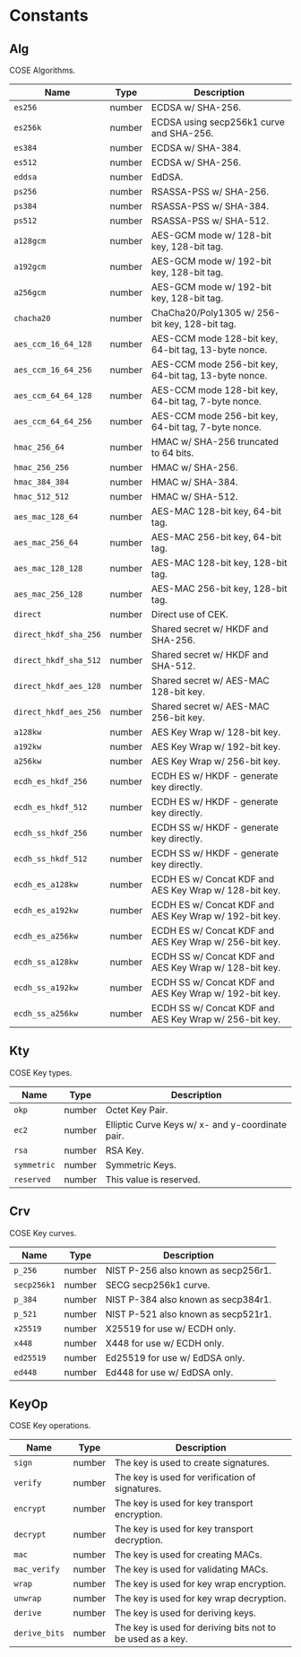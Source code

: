 # Constants

## Alg 

COSE Algorithms.

| Name | Type | Description |
| ---- | ---- | ----------- |
| `es256` | number | ECDSA w/ SHA-256. | 
| `es256k` | number | ECDSA using secp256k1 curve and SHA-256. | 
| `es384` | number | ECDSA w/ SHA-384. | 
| `es512` | number | ECDSA w/ SHA-256. | 
| `eddsa` | number | EdDSA. | 
| `ps256` | number | RSASSA-PSS w/ SHA-256. | 
| `ps384` | number | RSASSA-PSS w/ SHA-384. | 
| `ps512` | number | RSASSA-PSS w/ SHA-512. | 
| `a128gcm` | number | AES-GCM mode w/ 128-bit key, 128-bit tag. | 
| `a192gcm` | number | AES-GCM mode w/ 192-bit key, 128-bit tag. | 
| `a256gcm` | number | AES-GCM mode w/ 192-bit key, 128-bit tag. | 
| `chacha20` | number | ChaCha20/Poly1305 w/ 256-bit key, 128-bit tag. |
| `aes_ccm_16_64_128` | number | AES-CCM mode 128-bit key, 64-bit tag, 13-byte nonce. |
| `aes_ccm_16_64_256` | number | AES-CCM mode 256-bit key, 64-bit tag, 13-byte nonce. |
| `aes_ccm_64_64_128` | number | AES-CCM mode 128-bit key, 64-bit tag, 7-byte nonce. |
| `aes_ccm_64_64_256` | number | AES-CCM mode 256-bit key, 64-bit tag, 7-byte nonce. |
| `hmac_256_64` | number | HMAC w/ SHA-256 truncated to 64 bits. |
| `hmac_256_256` | number | HMAC w/ SHA-256. |
| `hmac_384_384` | number | HMAC w/ SHA-384. |
| `hmac_512_512` | number |  	HMAC w/ SHA-512. |
| `aes_mac_128_64` | number | AES-MAC 128-bit key, 64-bit tag. |
| `aes_mac_256_64` | number | AES-MAC 256-bit key, 64-bit tag. |
| `aes_mac_128_128` | number | AES-MAC 128-bit key, 128-bit tag. |
| `aes_mac_256_128` | number | AES-MAC 256-bit key, 128-bit tag. |
| `direct` | number | Direct use of CEK. |
| `direct_hkdf_sha_256` | number | Shared secret w/ HKDF and SHA-256. |
| `direct_hkdf_sha_512` | number | Shared secret w/ HKDF and SHA-512. |
| `direct_hkdf_aes_128` | number | Shared secret w/ AES-MAC 128-bit key. |
| `direct_hkdf_aes_256` | number | Shared secret w/ AES-MAC 256-bit key. |
| `a128kw` | number | AES Key Wrap w/ 128-bit key. |
| `a192kw` | number | AES Key Wrap w/ 192-bit key. |
| `a256kw` | number | AES Key Wrap w/ 256-bit key. |
| `ecdh_es_hkdf_256` | number | ECDH ES w/ HKDF - generate key directly. |
| `ecdh_es_hkdf_512` | number | ECDH ES w/ HKDF - generate key directly. |
| `ecdh_ss_hkdf_256` | number | ECDH SS w/ HKDF - generate key directly. |
| `ecdh_ss_hkdf_512` | number | ECDH SS w/ HKDF - generate key directly. |
| `ecdh_es_a128kw` | number | ECDH ES w/ Concat KDF and AES Key Wrap w/ 128-bit key. |
| `ecdh_es_a192kw` | number | ECDH ES w/ Concat KDF and AES Key Wrap w/ 192-bit key. |
| `ecdh_es_a256kw` | number | ECDH ES w/ Concat KDF and AES Key Wrap w/ 256-bit key. |
| `ecdh_ss_a128kw` | number | ECDH SS w/ Concat KDF and AES Key Wrap w/ 128-bit key. |
| `ecdh_ss_a192kw` | number | ECDH SS w/ Concat KDF and AES Key Wrap w/ 192-bit key. |
| `ecdh_ss_a256kw` | number | ECDH SS w/ Concat KDF and AES Key Wrap w/ 256-bit key. |


## Kty

COSE Key types.

| Name | Type | Description |
| ---- | ---- | ----------- |
| `okp` | number | Octet Key Pair. | 
| `ec2` | number | Elliptic Curve Keys w/ x- and y-coordinate pair. | 
| `rsa` | number | RSA Key. | 
| `symmetric` | number | Symmetric Keys. | 
| `reserved` | number | This value is reserved. | 

## Crv 

COSE Key curves.

| Name | Type | Description |
| ---- | ---- | ----------- |
| `p_256` | number | NIST P-256 also known as secp256r1. | 
| `secp256k1` | number | SECG secp256k1 curve. | 
| `p_384` | number | NIST P-384 also known as secp384r1. | 
| `p_521` | number | NIST P-521 also known as secp521r1. | 
| `x25519` | number | X25519 for use w/ ECDH only. | 
| `x448` | number | X448 for use w/ ECDH only. | 
| `ed25519` | number | Ed25519 for use w/ EdDSA only. | 
| `ed448` | number | Ed448 for use w/ EdDSA only. | 

## KeyOp 

COSE Key operations.

| Name | Type | Description |
| ---- | ---- | ----------- |
| `sign` | number | The key is used to create signatures. | 
| `verify` | number | The key is used for verification of signatures. | 
| `encrypt` | number | The key is used for key transport encryption. | 
| `decrypt` | number | The key is used for key transport decryption. | 
| `mac` | number | The key is used for creating MACs. | 
| `mac_verify` | number | The key is used for validating MACs. | 
| `wrap` | number | The key is used for key wrap encryption. | 
| `unwrap` | number | The key is used for key wrap decryption. | 
| `derive` | number | The key is used for deriving keys. | 
| `derive_bits` | number | The key is used for deriving bits not to be used as a key. |
